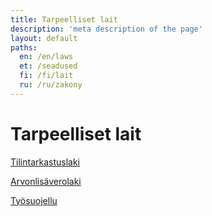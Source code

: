 ```yaml
---
title: Tarpeelliset lait
description: 'meta description of the page'
layout: default
paths:
  en: /en/laws
  et: /seadused
  fi: /fi/lait
  ru: /ru/zakony
---
```


# Tarpeelliset lait

<a href="https://finlex.fi/eli?uri=http://data.finlex.fi/eli/sd/2015/1141/ajantasa/2024-12-19/fin" target="_black">Tilintarkastuslaki</a>

<a href="https://finlex.fi/eli?uri=http://data.finlex.fi/eli/sd/1993/1501/ajantasa/2024-12-19/fin" target="_black">Arvonlisäverolaki</a>

<a href="https://tyosuojelu.fi/tyosuhde/palkka" target="_black">Työsuojellu</a>
